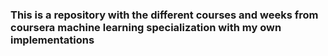 ### This is a repository with the different courses and weeks from coursera machine learning specialization with my own implementations
